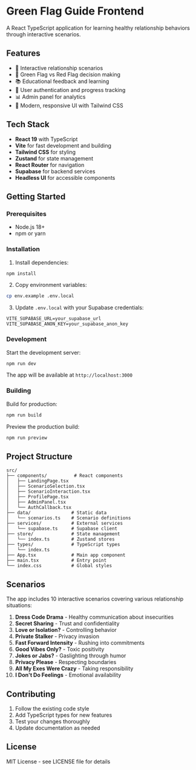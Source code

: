 # Green Flag Guide Frontend

A React TypeScript application for learning healthy relationship behaviors through interactive scenarios.

## Features

- 🚩 Interactive relationship scenarios
- 💚 Green Flag vs Red Flag decision making
- 📚 Educational feedback and learning
- 👤 User authentication and progress tracking
- 📊 Admin panel for analytics
- 🎨 Modern, responsive UI with Tailwind CSS

## Tech Stack

- **React 19** with TypeScript
- **Vite** for fast development and building
- **Tailwind CSS** for styling
- **Zustand** for state management
- **React Router** for navigation
- **Supabase** for backend services
- **Headless UI** for accessible components

## Getting Started

### Prerequisites

- Node.js 18+ 
- npm or yarn

### Installation

1. Install dependencies:
```bash
npm install
```

2. Copy environment variables:
```bash
cp env.example .env.local
```

3. Update `.env.local` with your Supabase credentials:
```env
VITE_SUPABASE_URL=your_supabase_url
VITE_SUPABASE_ANON_KEY=your_supabase_anon_key
```

### Development

Start the development server:
```bash
npm run dev
```

The app will be available at `http://localhost:3000`

### Building

Build for production:
```bash
npm run build
```

Preview the production build:
```bash
npm run preview
```

## Project Structure

```
src/
├── components/          # React components
│   ├── LandingPage.tsx
│   ├── ScenarioSelection.tsx
│   ├── ScenarioInteraction.tsx
│   ├── ProfilePage.tsx
│   ├── AdminPanel.tsx
│   └── AuthCallback.tsx
├── data/               # Static data
│   └── scenarios.ts    # Scenario definitions
├── services/           # External services
│   └── supabase.ts     # Supabase client
├── store/              # State management
│   └── index.ts        # Zustand stores
├── types/              # TypeScript types
│   └── index.ts
├── App.tsx             # Main app component
├── main.tsx            # Entry point
└── index.css           # Global styles
```

## Scenarios

The app includes 10 interactive scenarios covering various relationship situations:

1. **Dress Code Drama** - Healthy communication about insecurities
2. **Secret Sharing** - Trust and confidentiality
3. **Love or Isolation?** - Controlling behavior
4. **Private Stalker** - Privacy invasion
5. **Fast Forward Intensity** - Rushing into commitments
6. **Good Vibes Only?** - Toxic positivity
7. **Jokes or Jabs?** - Gaslighting through humor
8. **Privacy Please** - Respecting boundaries
9. **All My Exes Were Crazy** - Taking responsibility
10. **I Don't Do Feelings** - Emotional availability

## Contributing

1. Follow the existing code style
2. Add TypeScript types for new features
3. Test your changes thoroughly
4. Update documentation as needed

## License

MIT License - see LICENSE file for details 